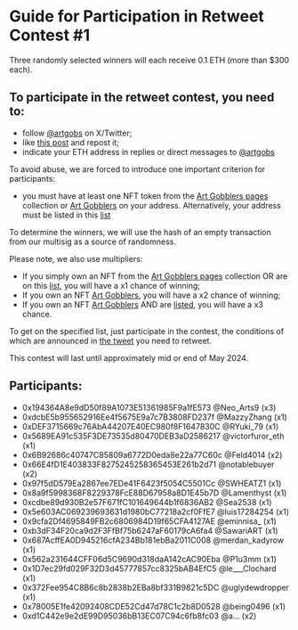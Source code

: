 # Guide for Participation in Retweet Contest #1

Three randomly selected winners will each receive 0.1 ETH (more than $300 each).

## To participate in the retweet contest, you need to:
* follow [@artgobs](https://twitter.com/artgobs) on X/Twitter;
* like [this post](https://twitter.com/artgobs/status/1783470320331948443) and repost it;
* indicate your ETH address in replies or direct messages to [@artgobs](https://twitter.com/artgobs)

To avoid abuse, we are forced to introduce one important criterion for participants:
* you must have at least one NFT token from the [Art Gobblers pages](https://blur.io/collection/pages) collection or [Art Gobblers](https://blur.io/collection/artgobblers) on your address. Alternatively, your address must be listed in this [list](https://github.com/Artgobblers-community/Contests/blob/main/active-members-list.txt)

To determine the winners, we will use the hash of an empty transaction from our multisig as a source of randomness.

Please note, we also use multipliers:

* If you simply own an NFT from the [Art Gobblers pages](https://blur.io/collection/pages) collection OR are on this [list](https://github.com/Artgobblers-community/Contests/blob/main/active-members-list.txt), you will have a x1 chance of winning;
* If you own an NFT [Art Gobblers](https://blur.io/collection/artgobblers), you will have a x2 chance of winning;
* If you own an NFT [Art Gobblers](https://blur.io/collection/artgobblers) AND are [listed](https://github.com/Artgobblers-community/Contests/blob/main/active-members-list.txt), you will have a x3 chance.
  
To get on the specified list, just participate in the contest, the conditions of which are announced in [the tweet](https://twitter.com/artgobs/status/1783470320331948443) you need to retweet.

This contest will last until approximately mid or end of May 2024.


## Participants:
* 0x194364A8e9dD50f89A1073E51361985F9a1fE573 @Neo_Arts9 (x3)
* 0xdcbE5b955652916Ee4f5675E9a7c7B3808FD237f @MazzyZhang (x1)
* 0xDEF3715669c76AbA44207E40EC980f8F1647830C @RYuki_79 (x1)
* 0x5689EA91c535F3DE73535d80470DEB3aD2586217 @victorfuror_eth (x1)
* 0x6B92686c40747C85809a6772D0eda8e22a77C60c @Feld4014 (x2)
* 0x66E4fD1E403833F8275245258365453E261b2d71 @notablebuyer (x2)
* 0x97f5dD579Ea2867ee7EDe41F6423f5054C5501Cc @SWHEATZ1 (x1)
* 0x8a9f5998368F8229378FcE88D67958a8D1E45b7D @Lamenthyst (x1)
* 0xcdbe89d930B2e57F671fC101649644b1f6836AB2 @Sea2538 (x1)
* 0x5e603AC069239693631d1980bC77218a2cf0FfE7 @luis17284254 (x1)
* 0x9cfa2Df4695849FB2c6806984D19f65CFA4127AE @eminnisa_ (x1)
* 0xb3dF34F20ca9d2F3FfBf75b6247aF60179cA6fa4 @SawariART (x1)
* 0x687AcffEA0D945216cfA234Bb181ebBa2011C008 @merdan_kadyrow (x1)
* 0x562a231644CFF06d5C9690d318daA142cAC90Eba @P1u3mm (x1)
* 0x1D7ec29fd029F32D3d45777857cc8325bAB4EfC5 @le___Clochard (x1)
* 0x372Fee954C8B6c8b2838b2EBa8bf331B9821c5DC @uglydewdropper (x1)
* 0x78005E1fe42092408CDE52Cd47d78C1c2b8D0528 @being0496 (x1)
* 0xd1C442e9e2dE99D95036bB13EC07C94c6fb8fc03 @a... (x2)
